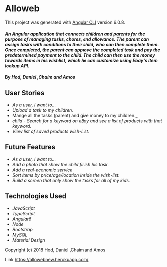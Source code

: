 # Alloweb

This project was generated with [Angular CLI](https://github.com/angular/angular-cli) version 6.0.8.

#### _An Angular application that connects children and parents for the purpose of managing tasks, chores, and allowance.  The parent can assign tasks with conditions to their child, who can then complete them.  Once completed, the parent can approve the completed task and pay the predetermined payment to the child.  The child can then use the money towards items in his wishlist, which he can customize using Ebay's item lookup API._

#### By _Hod, Daniel ,Chaim and Amos_

## User Stories
* _As a user, I want to..._
* _Upload a task to my children._
* Mange all the tasks (parent) and give money to my children._
* _child - Search for a keyword on eBay and see a list of products with that keyword._
* _View list of saved products wish-List._

## Future Features
* _As a user, I want to..._
* _Add a photo that show the child finish his task._
* _Add a real-economic service_
* _Sort items by price/age/location inside the wish-list._
* _Build a screen that only show the tasks for all of my kids._

## Technologies Used
* _JavaScript_
* _TypeScript_
* _Angular6_
* _Node_
* _Bootstrap_
* _MySQL_
* _Material Design_

Copyright (c) 2018 Hod, Daniel ,Chaim and Amos

Link https://allowebnew.herokuapp.com/

